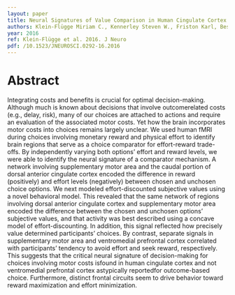 ```yaml
---
layout: paper
title: Neural Signatures of Value Comparison in Human Cingulate Cortex during Decisions Requiring an Effort-Reward Trade-off
authors: Klein-Flügge Miriam C., Kennerley Steven W., Friston Karl, Bestmann Sven
year: 2016
ref: Klein-Flügge et al. 2016. J Neuro
pdf: /10.1523/JNEUROSCI.0292-16.2016
---
```


# Abstract

Integrating costs and benefits is crucial for optimal decision-making. Although much is known about decisions that involve outcomerelated costs (e.g., delay, risk), many of our choices are attached to actions and require an evaluation of the associated motor costs. Yet
how the brain incorporates motor costs into choices remains largely unclear. We used human fMRI during choices involving monetary
reward and physical effort to identify brain regions that serve as a choice comparator for effort-reward trade-offs. By independently
varying both options’ effort and reward levels, we were able to identify the neural signature of a comparator mechanism. A network
involving supplementary motor area and the caudal portion of dorsal anterior cingulate cortex encoded the difference in reward (positively) and effort levels (negatively) between chosen and unchosen choice options. We next modeled effort-discounted subjective values
using a novel behavioral model. This revealed that the same network of regions involving dorsal anterior cingulate cortex and supplementary motor area encoded the difference between the chosen and unchosen options’ subjective values, and that activity was best
described using a concave model of effort-discounting. In addition, this signal reflected how precisely value determined participants’
choices. By contrast, separate signals in supplementary motor area and ventromedial prefrontal cortex correlated with participants’
tendency to avoid effort and seek reward, respectively. This suggests that the critical neural signature of decision-making for choices
involving motor costs isfound in human cingulate cortex and not ventromedial prefrontal cortex astypically reportedfor outcome-based
choice. Furthermore, distinct frontal circuits seem to drive behavior toward reward maximization and effort minimization.